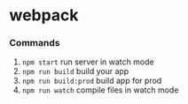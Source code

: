 # webpack

### Commands

1. `npm start` run server in watch mode
2. `npm run build` build your app
3. `npm run build:prod` build app for prod
4. `npm run watch` compile files in watch mode
